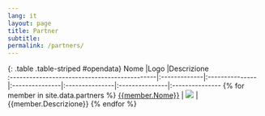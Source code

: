 ```yaml
---
lang: it
layout: page
title: Partner
subtitle: 
permalink: /partners/
---
```



{: .table .table-striped #opendata}
Nome            |Logo            |Descrizione           
:---------------------------------------------|:-------------|:---------------|:---------------|:---------------|:---------------|:---------------
{% for member in site.data.partners %} [{{member.Nome}}]({{member.Link}}) | ![]({{member.Logo}}) | {{member.Descrizione}}
{% endfor %}


<style>
table th:first-of-type {
    width: 10%;
}
table th:nth-of-type(2) {
    width: 10%;
}
table th:nth-of-type(3) {
    width: 50%;
}
table th:nth-of-type(4) {
    width: 30%;
}
</style>

